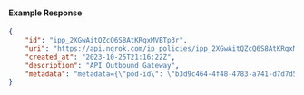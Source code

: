 <!-- Code generated for API Clients. DO NOT EDIT. -->

#### Example Response

```json
{
	"id": "ipp_2XGwAitQZcQ6S8AtKRqxMVBTp3r",
	"uri": "https://api.ngrok.com/ip_policies/ipp_2XGwAitQZcQ6S8AtKRqxMVBTp3r",
	"created_at": "2023-10-25T21:16:22Z",
	"description": "API Outbound Gateway",
	"metadata": "metadata={\"pod-id\": \"b3d9c464-4f48-4783-a741-d7d7d5db310f\"}"
}
```
